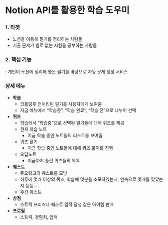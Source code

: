 # Notion API를 활용한 학습 도우미


### 1. 타겟

- 노션을 이용해 필기를 정리하는 사람들
- 기출 문제가 별로 없는 시험을 공부하는 사람들

### 2. 핵심 기능

:  개인이 노션에 정리해 놓은 필기를 바탕으로 자동 문제 생성 서비스


### 상세 메뉴

- **학습**
    - 크롤링후 전처리된 필기를 사용자에게 보여줌
    - 지금 메뉴에서 “학습중”, “학습 완료”, “학습 전”으로 나누어 선택
- **퀴즈**
    - 학습에서 “학습중”으로 선택된 필기들에 대해 퀴즈를 제공
    - 현재 학습 노트
        - 지금 학습 중인 노트들의 리스트를 보여줌
    - 퀴즈 풀기
        - 지금 학습 중인 노트들에 대해 퀴즈 풀이를 진행
    - 오답노트
        - 지금까지 틀린 퀴즈들의 목록
- **퀘스트**
    - 듀오링고의 퀘스트를 모방
    - 하루에 몇개 이상의 퀴즈, 학습에 몇분을 소모하였는지, 연속으로 몇개를 맞았는지 등등….
    - 주간 퀘스트
- **상점**
    - 스트릭 프리즈나 퀘스트 업적 달성 같은 아이템 판매
- **프로필**
    - 스트릭, 경험치, 업적

